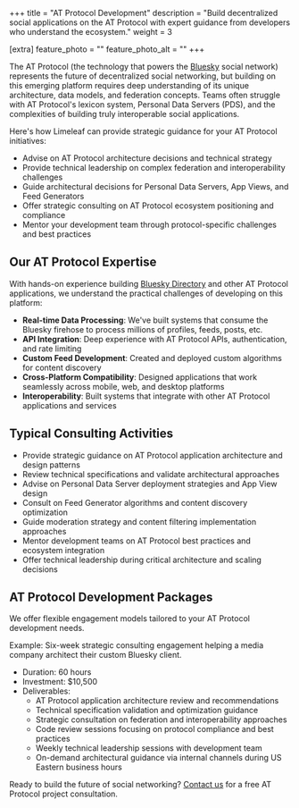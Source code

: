 +++
title = "AT Protocol Development"
description = "Build decentralized social applications on the AT Protocol with expert guidance from developers who understand the ecosystem."
weight = 3

[extra]
feature_photo = ""
feature_photo_alt = ""
+++

The AT Protocol (the technology that powers the [Bluesky](https://bsky.app) social network) represents the future of decentralized social networking, but building on this emerging platform requires deep understanding of its unique architecture, data models, and federation concepts. Teams often struggle with AT Protocol's lexicon system, Personal Data Servers (PDS), and the complexities of building truly interoperable social applications.

<!-- more -->

Here's how Limeleaf can provide strategic guidance for your AT Protocol initiatives:

- Advise on AT Protocol architecture decisions and technical strategy
- Provide technical leadership on complex federation and interoperability challenges
- Guide architectural decisions for Personal Data Servers, App Views, and Feed Generators
- Offer strategic consulting on AT Protocol ecosystem positioning and compliance
- Mentor your development team through protocol-specific challenges and best practices

## Our AT Protocol Expertise

With hands-on experience building [Bluesky Directory](https://blueskydirectory.com) and other AT Protocol applications, we understand the practical challenges of developing on this platform:

- **Real-time Data Processing**: We've built systems that consume the Bluesky firehose to process millions of profiles, feeds, posts, etc.
- **API Integration**: Deep experience with AT Protocol APIs, authentication, and rate limiting
- **Custom Feed Development**: Created and deployed custom algorithms for content discovery
- **Cross-Platform Compatibility**: Designed applications that work seamlessly across mobile, web, and desktop platforms
- **Interoperability**: Built systems that integrate with other AT Protocol applications and services

## Typical Consulting Activities

- Provide strategic guidance on AT Protocol application architecture and design patterns
- Review technical specifications and validate architectural approaches
- Advise on Personal Data Server deployment strategies and App View design
- Consult on Feed Generator algorithms and content discovery optimization
- Guide moderation strategy and content filtering implementation approaches
- Mentor development teams on AT Protocol best practices and ecosystem integration
- Offer technical leadership during critical architecture and scaling decisions

## AT Protocol Development Packages

We offer flexible engagement models tailored to your AT Protocol development needs.

Example: Six-week strategic consulting engagement helping a media company architect their custom Bluesky client.

- Duration: 60 hours
- Investment: $10,500
- Deliverables:
  - AT Protocol application architecture review and recommendations
  - Technical specification validation and optimization guidance
  - Strategic consultation on federation and interoperability approaches
  - Code review sessions focusing on protocol compliance and best practices
  - Weekly technical leadership sessions with development team
  - On-demand architectural guidance via internal channels during US Eastern business hours

Ready to build the future of social networking? [Contact us](/contact/ "Contact us") for a free AT Protocol project consultation.